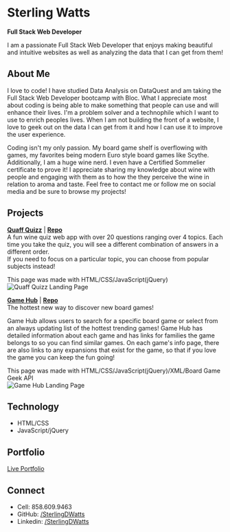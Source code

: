 # Sterling Watts # 
**Full Stack Web Developer**

I am a passionate Full Stack Web Developer that enjoys making beautiful and intuitive websites as well as analyzing the data that I can get from them!

## About Me ##

I love to code! I have studied Data Analysis on DataQuest and am taking the Full Stack Web Developer bootcamp with Bloc. What I appreciate most about coding is being able to make something that people can use and will enhance their lives. I'm a problem solver and a technophile which I want to use to enrich peoples lives. When I am not building the front of a website, I love to geek out on the data I can get from it and how I can use it to improve the user experience.

Coding isn't my only passion. My board game shelf is overflowing with games, my favorites being modern Euro style board games like Scythe. Additionally, I am a huge wine nerd. I even have a Certified Sommelier certificate to prove it! I appreciate sharing my knowledge about wine with people and engaging with them as to how the they perceive the wine in relation to aroma and taste. Feel free to contact me or follow me on social media and be sure to browse my projects!

## Projects ##

**[Quaff Quizz](https://sterlingdwatts.github.io/quaff_quizz)** | **[Repo](https://github.com/SterlingDWatts/quaff_quizz)**  
A fun wine quiz web app with over 20 questions ranging over 4 topics. Each time you take the quiz, you will see a different combination of answers in a different order.  
If you need to focus on a particular topic, you can choose from popular subjects instead!  
  
This page was made with HTML/CSS/JavaScript(jQuery)  
![Quaff Quizz Landing Page](https://sterlingdwatts.github.io/portfolio_v_2/images/quaff-quiz-desktop.png)  
  
**[Game Hub](https://sterlingdwatts.github.io/game_hub)** | **[Repo](https://github.com/SterlingDWatts/game_hub)**  
The hottest new way to discover new board games!  
  
Game Hub allows users to search for a specific board game or select from an always updating list of the hottest trending games! Game Hub has detailed information about each game and has links for families the game belongs to so you can find similar games. On each game's info page, there are also links to any expansions that exist for the game, so that if you love the game you can keep the fun going! 
  
This page was made with HTML/CSS/JavaScript(jQuery)/XML/Board Game Geek API  
![Game Hub Landing Page](https://sterlingdwatts.github.io/portfolio_v_2/images/game-hub-desktop-landing-page.png)  
  
## Technology ##
* HTML/CSS
* JavaScript/jQuery

## Portfolio ##
[Live Portfolio](https://sterlingdwatts.github.io/portfolio/)

## Connect ##
* Cell: 858.609.9463
* GitHub: [/SterlingDWatts](https://github.com/SterlingDWatts)
* Linkedin: [/SterlingDWatts](https://www.linkedin.com/in/sterlingdwatts/)